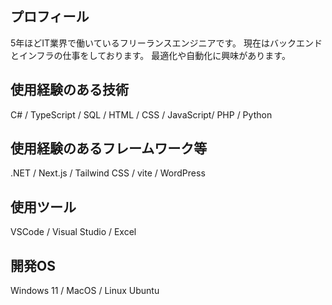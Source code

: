 ## プロフィール
5年ほどIT業界で働いているフリーランスエンジニアです。
現在はバックエンドとインフラの仕事をしております。
最適化や自動化に興味があります。

## 使用経験のある技術
C# / TypeScript / SQL / HTML / CSS / JavaScript/ PHP / Python

## 使用経験のあるフレームワーク等
.NET / Next.js / Tailwind CSS / vite / WordPress

## 使用ツール
VSCode / Visual Studio / Excel

## 開発OS
Windows 11 / MacOS / Linux Ubuntu
